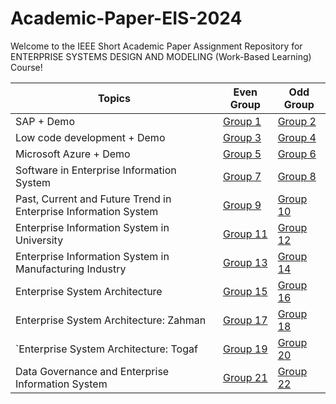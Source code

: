 # Academic-Paper-EIS-2024
Welcome to the IEEE Short Academic Paper Assignment Repository for ENTERPRISE SYSTEMS DESIGN AND MODELING (Work-Based Learning) Course!

|Topics                          |Even Group| Odd Group|
|-------------------------------|-|-|
|SAP + Demo           |<a href="https://github.com/mikhaiIy/Academic-Paper-EIS-2024/tree/main/Group%201" >Group 1</a>|<a href="" >Group 2</a>|
|Low code development + Demo         |<a href="" >Group 3</a>|<a href="https://github.com/mikhaiIy/Academic-Paper-EIS-2024/tree/main/Group%204" >Group 4</a>|
|Microsoft Azure + Demo|<a href="https://github.com/users/mikhaiIy/projects/5" >Group 5</a>|<a href="" >Group 6</a>|
|Software in Enterprise Information System|<a href="" >Group 7</a>|<a href="" >Group 8</a>|
|Past, Current and Future Trend in Enterprise Information System|<a href="" >Group 9</a>|<a href="https://github.com/mikhaiIy/Academic-Paper-EIS-2024/tree/main/Group%2010" >Group 10</a>|
|Enterprise Information System in University|<a href="" >Group 11</a>|<a href="https://github.com/mikhaiIy/Academic-Paper-EIS-2024/blob/main/Group%2012/readme.md" >Group 12</a>|
|Enterprise Information System in Manufacturing Industry|<a href="https://github.com/mikhaiIy/Academic-Paper-EIS-2024/tree/main/Group13" >Group 13</a>|<a href="https://github.com/mikhaiIy/Academic-Paper-EIS-2024/tree/main/Group%2014" >Group 14</a>|
|Enterprise System Architecture|<a href="Group 15" >Group 15</a>|<a href="" >Group 16</a>|
|Enterprise System Architecture: Zahman|<a href="" >Group 17</a>|<a href="" >Group 18</a>|
|`Enterprise System Architecture: Togaf|<a href="" >Group 19</a>|<a href="" >Group 20</a>|
|Data Governance and Enterprise Information System|<a href="Group 21" >Group 21</a>|<a href="" >Group 22</a>|

